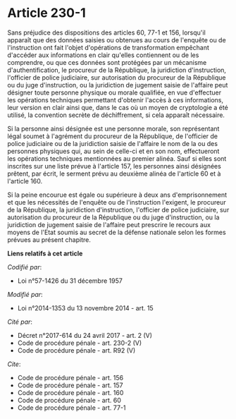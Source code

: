 # Article 230-1

Sans préjudice des dispositions des articles 60, 77-1 et 156, lorsqu'il apparaît que des données saisies ou obtenues au cours
de l'enquête ou de l'instruction ont fait l'objet d'opérations de transformation empêchant d'accéder aux informations en
clair qu'elles contiennent ou de les comprendre, ou que ces données sont protégées par un mécanisme d'authentification, le
procureur de la République, la juridiction d'instruction, l'officier de police judiciaire, sur autorisation du procureur de
la République ou du juge d'instruction, ou la juridiction de jugement saisie de l'affaire peut désigner toute personne
physique ou morale qualifiée, en vue d'effectuer les opérations techniques permettant d'obtenir l'accès à ces informations,
leur version en clair ainsi que, dans le cas où un moyen de cryptologie a été utilisé, la convention secrète de
déchiffrement, si cela apparaît nécessaire. 

Si la personne ainsi désignée est une personne morale, son représentant légal soumet à l'agrément du procureur de la
République, de l'officier de police judiciaire ou de la juridiction saisie de l'affaire le nom de la ou des personnes
physiques qui, au sein de celle-ci et en son nom, effectueront les opérations techniques mentionnées au premier alinéa. Sauf
si elles sont inscrites sur une liste prévue à l'article 157, les personnes ainsi désignées prêtent, par écrit, le serment
prévu au deuxième alinéa de l'article 60 et à l'article 160.

Si la peine encourue est égale ou supérieure à deux ans d'emprisonnement et que les nécessités de l'enquête ou de
l'instruction l'exigent, le procureur de la République, la juridiction d'instruction, l'officier de police judiciaire, sur
autorisation du procureur de la République ou du juge d'instruction, ou la juridiction de jugement saisie de l'affaire peut
prescrire le recours aux moyens de l'Etat soumis au secret de la défense nationale selon les formes prévues au présent
chapitre.

**Liens relatifs à cet article**

_Codifié par_:

  - Loi n°57-1426 du 31 décembre 1957

_Modifié par_:

  - Loi n°2014-1353 du 13 novembre 2014 - art. 15

_Cité par_:

  - Décret n°2017-614 du 24 avril 2017 - art. 2 (V)
  - Code de procédure pénale - art. 230-2 (V)
  - Code de procédure pénale - art. R92 (V)

_Cite_:

  - Code de procédure pénale - art. 156
  - Code de procédure pénale - art. 157
  - Code de procédure pénale - art. 160
  - Code de procédure pénale - art. 60
  - Code de procédure pénale - art. 77-1
